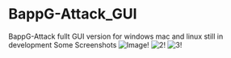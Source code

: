 # BappG-Attack_GUI
BappG-Attack fullt GUI version for windows mac and linux still in development
Some Screenshots
![Image!](https://github.com/T-Dynamos/T-Dynamos/raw/main/bapp/IMG_20220207_161607_810.png)
![2!](https://github.com/T-Dynamos/T-Dynamos/raw/main/bapp/Screenshot_2022-02-07-16-14-59-545_ru.iiec.pydroid3.jpg)
![3!](https://github.com/T-Dynamos/T-Dynamos/raw/main/bapp/Screenshot_2022-02-07-16-15-08-755_ru.iiec.pydroid3.jpg)
